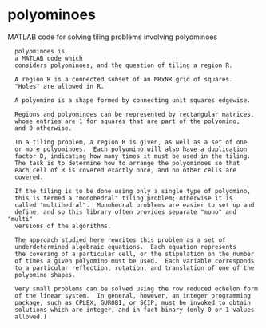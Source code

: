 # polyominoes
MATLAB code for solving tiling problems involving polyominoes

      polyominoes is
      a MATLAB code which
      considers polyominoes, and the question of tiling a region R.
    
      A region R is a connected subset of an MRxNR grid of squares.
      "Holes" are allowed in R.

      A polyomino is a shape formed by connecting unit squares edgewise.
  
      Regions and polyominoes can be represented by rectangular matrices, 
      whose entries are 1 for squares that are part of the polyomino, 
      and 0 otherwise.
   
      In a tiling problem, a region R is given, as well as a set of one
      or more polyominoes.  Each polyomino will also have a duplication
      factor D, indicating how many times it must be used in the tiling.
      The task is to determine how to arrange the polyominoes so that
      each cell of R is covered exactly once, and no other cells are 
      covered.
    
      If the tiling is to be done using only a single type of polyomino,
      this is termed a "monohedral" tiling problem; otherwise it is 
      called "multihedral".  Monohedral problems are easier to set up and
      define, and so this library often provides separate "mono" and "multi"
      versions of the algorithms.
    
      The approach studied here rewrites this problem as a set of
      underdetermined algebraic equations.  Each equation represents
      the covering of a particular cell, or the stipulation on the number
      of times a given polyomino must be used.  Each variable corresponds
      to a particular reflection, rotation, and translation of one of the
      polyomino shapes.
    
      Very small problems can be solved using the row reduced echelon form
      of the linear system.  In general, however, an integer programming
      package, such as CPLEX, GUROBI, or SCIP, must be invoked to obtain
      solutions which are integer, and in fact binary (only 0 or 1 values
      allowed.)
